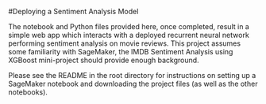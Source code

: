 #Deploying a Sentiment Analysis Model

The notebook and Python files provided here, once completed, result in a simple web app which interacts with a deployed recurrent neural network performing sentiment analysis on movie reviews. This project assumes some familiarity with SageMaker, the IMDB Sentiment Analysis using XGBoost mini-project should provide enough background.

Please see the README in the root directory for instructions on setting up a SageMaker notebook and downloading the project files (as well as the other notebooks).